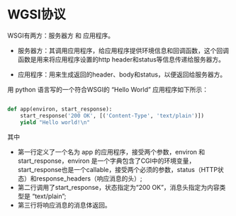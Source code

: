 # WGSI协议

WSGI有两方：服务器方 和 应用程序。

* 服务器方：其调用应用程序，给应用程序提供环境信息和回调函数，这个回调函数是用来将应用程序设置的http header和status等信息传递给服务器方。

* 应用程序：用来生成返回的header、body和status，以便返回给服务器方。

用 python 语言写的一个符合WSGI的 “Hello World” 应用程序如下所示：

```python

def app(environ, start_response):   
    start_response('200 OK', [('Content-Type', 'text/plain')])   
    yield "Hello world!\n"

```

其中

* 第一行定义了一个名为 app 的应用程序，接受两个参数，environ 和 start\_response，environ 是一个字典包含了CGI中的环境变量，start\_response也是一个callable，接受两个必须的参数，status（HTTP状态）和response\_headers（响应消息的头）;
* 第二行调用了start\_response，状态指定为“200 OK”，消息头指定为内容类型是 “text/plain”;
* 第三行将响应消息的消息体返回。
